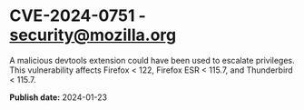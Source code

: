 # CVE-2024-0751 - security@mozilla.org

A malicious devtools extension could have been used to escalate privileges. This vulnerability affects Firefox < 122, Firefox ESR < 115.7, and Thunderbird < 115.7.

**Publish date:** 2024-01-23
